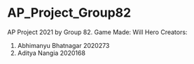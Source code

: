 # AP_Project_Group82
 AP Project 2021 by Group 82.
 Game Made: Will Hero
 Creators:
 1. Abhimanyu Bhatnagar 2020273
 2. Aditya Nangia 2020168
